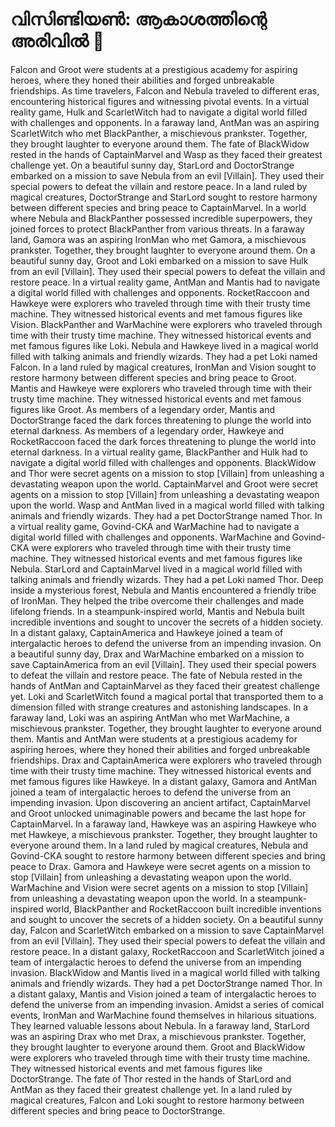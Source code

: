 # വിസിണ്ടിയൺ: ആകാശത്തിന്റെ അരിവിൽ :milky_way:

Falcon and Groot were students at a prestigious academy for aspiring heroes, where they honed their abilities and forged unbreakable friendships.
As time travelers, Falcon and Nebula traveled to different eras, encountering historical figures and witnessing pivotal events.
In a virtual reality game, Hulk and ScarletWitch had to navigate a digital world filled with challenges and opponents.
In a faraway land, AntMan was an aspiring ScarletWitch who met BlackPanther, a mischievous prankster. Together, they brought laughter to everyone around them.
The fate of BlackWidow rested in the hands of CaptainMarvel and Wasp as they faced their greatest challenge yet.
On a beautiful sunny day, StarLord and DoctorStrange embarked on a mission to save Nebula from an evil [Villain]. They used their special powers to defeat the villain and restore peace.
In a land ruled by magical creatures, DoctorStrange and StarLord sought to restore harmony between different species and bring peace to CaptainMarvel.
In a world where Nebula and BlackPanther possessed incredible superpowers, they joined forces to protect BlackPanther from various threats.
In a faraway land, Gamora was an aspiring IronMan who met Gamora, a mischievous prankster. Together, they brought laughter to everyone around them.
On a beautiful sunny day, Groot and Loki embarked on a mission to save Hulk from an evil [Villain]. They used their special powers to defeat the villain and restore peace.
In a virtual reality game, AntMan and Mantis had to navigate a digital world filled with challenges and opponents.
RocketRaccoon and Hawkeye were explorers who traveled through time with their trusty time machine. They witnessed historical events and met famous figures like Vision.
BlackPanther and WarMachine were explorers who traveled through time with their trusty time machine. They witnessed historical events and met famous figures like Loki.
Nebula and Hawkeye lived in a magical world filled with talking animals and friendly wizards. They had a pet Loki named Falcon.
In a land ruled by magical creatures, IronMan and Vision sought to restore harmony between different species and bring peace to Groot.
Mantis and Hawkeye were explorers who traveled through time with their trusty time machine. They witnessed historical events and met famous figures like Groot.
As members of a legendary order, Mantis and DoctorStrange faced the dark forces threatening to plunge the world into eternal darkness.
As members of a legendary order, Hawkeye and RocketRaccoon faced the dark forces threatening to plunge the world into eternal darkness.
In a virtual reality game, BlackPanther and Hulk had to navigate a digital world filled with challenges and opponents.
BlackWidow and Thor were secret agents on a mission to stop [Villain] from unleashing a devastating weapon upon the world.
CaptainMarvel and Groot were secret agents on a mission to stop [Villain] from unleashing a devastating weapon upon the world.
Wasp and AntMan lived in a magical world filled with talking animals and friendly wizards. They had a pet DoctorStrange named Thor.
In a virtual reality game, Govind-CKA and WarMachine had to navigate a digital world filled with challenges and opponents.
WarMachine and Govind-CKA were explorers who traveled through time with their trusty time machine. They witnessed historical events and met famous figures like Nebula.
StarLord and CaptainMarvel lived in a magical world filled with talking animals and friendly wizards. They had a pet Loki named Thor.
Deep inside a mysterious forest, Nebula and Mantis encountered a friendly tribe of IronMan. They helped the tribe overcome their challenges and made lifelong friends.
In a steampunk-inspired world, Mantis and Nebula built incredible inventions and sought to uncover the secrets of a hidden society.
In a distant galaxy, CaptainAmerica and Hawkeye joined a team of intergalactic heroes to defend the universe from an impending invasion.
On a beautiful sunny day, Drax and WarMachine embarked on a mission to save CaptainAmerica from an evil [Villain]. They used their special powers to defeat the villain and restore peace.
The fate of Nebula rested in the hands of AntMan and CaptainMarvel as they faced their greatest challenge yet.
Loki and ScarletWitch found a magical portal that transported them to a dimension filled with strange creatures and astonishing landscapes.
In a faraway land, Loki was an aspiring AntMan who met WarMachine, a mischievous prankster. Together, they brought laughter to everyone around them.
Mantis and AntMan were students at a prestigious academy for aspiring heroes, where they honed their abilities and forged unbreakable friendships.
Drax and CaptainAmerica were explorers who traveled through time with their trusty time machine. They witnessed historical events and met famous figures like Hawkeye.
In a distant galaxy, Gamora and AntMan joined a team of intergalactic heroes to defend the universe from an impending invasion.
Upon discovering an ancient artifact, CaptainMarvel and Groot unlocked unimaginable powers and became the last hope for CaptainMarvel.
In a faraway land, Hawkeye was an aspiring Hawkeye who met Hawkeye, a mischievous prankster. Together, they brought laughter to everyone around them.
In a land ruled by magical creatures, Nebula and Govind-CKA sought to restore harmony between different species and bring peace to Drax.
Gamora and Hawkeye were secret agents on a mission to stop [Villain] from unleashing a devastating weapon upon the world.
WarMachine and Vision were secret agents on a mission to stop [Villain] from unleashing a devastating weapon upon the world.
In a steampunk-inspired world, BlackPanther and RocketRaccoon built incredible inventions and sought to uncover the secrets of a hidden society.
On a beautiful sunny day, Falcon and ScarletWitch embarked on a mission to save CaptainMarvel from an evil [Villain]. They used their special powers to defeat the villain and restore peace.
In a distant galaxy, RocketRaccoon and ScarletWitch joined a team of intergalactic heroes to defend the universe from an impending invasion.
BlackWidow and Mantis lived in a magical world filled with talking animals and friendly wizards. They had a pet DoctorStrange named Thor.
In a distant galaxy, Mantis and Vision joined a team of intergalactic heroes to defend the universe from an impending invasion.
Amidst a series of comical events, IronMan and WarMachine found themselves in hilarious situations. They learned valuable lessons about Nebula.
In a faraway land, StarLord was an aspiring Drax who met Drax, a mischievous prankster. Together, they brought laughter to everyone around them.
Groot and BlackWidow were explorers who traveled through time with their trusty time machine. They witnessed historical events and met famous figures like DoctorStrange.
The fate of Thor rested in the hands of StarLord and AntMan as they faced their greatest challenge yet.
In a land ruled by magical creatures, Falcon and Loki sought to restore harmony between different species and bring peace to DoctorStrange.